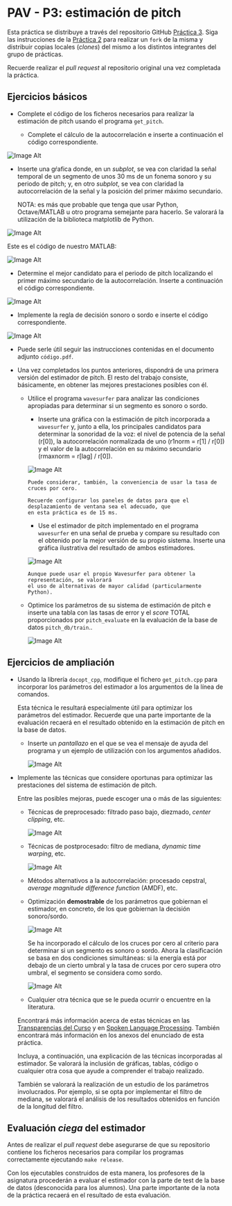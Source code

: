 PAV - P3: estimación de pitch
=============================

Esta práctica se distribuye a través del repositorio GitHub [Práctica 3](https://github.com/albino-pav/P3).
Siga las instrucciones de la [Práctica 2](https://github.com/albino-pav/P2) para realizar un `fork` de la
misma y distribuir copias locales (*clones*) del mismo a los distintos integrantes del grupo de prácticas.

Recuerde realizar el *pull request* al repositorio original una vez completada la práctica.

Ejercicios básicos
------------------

- Complete el código de los ficheros necesarios para realizar la estimación de pitch usando el programa
  `get_pitch`.

   * Complete el cálculo de la autocorrelación e inserte a continuación el código correspondiente.
     
![Image Alt](https://github.com/DAlonsoColl/P3/blob/599c44ae60b0d3cedd28e17fbb8fd06e43ae2693/Im_1.png)

   * Inserte una gŕafica donde, en un *subplot*, se vea con claridad la señal temporal de un segmento de
     unos 30 ms de un fonema sonoro y su periodo de pitch; y, en otro *subplot*, se vea con claridad la
	 autocorrelación de la señal y la posición del primer máximo secundario.

	 NOTA: es más que probable que tenga que usar Python, Octave/MATLAB u otro programa semejante para
	 hacerlo. Se valorará la utilización de la biblioteca matplotlib de Python.

![Image Alt](https://github.com/DAlonsoColl/P3/blob/56c8f37a039d4f586b8089867ee614e5a16b9a4a/Im_2.png)

Este es el código de nuestro MATLAB:

![Image Alt](https://github.com/DAlonsoColl/P3/blob/56c8f37a039d4f586b8089867ee614e5a16b9a4a/Im_3.png)

   * Determine el mejor candidato para el periodo de pitch localizando el primer máximo secundario de la
     autocorrelación. Inserte a continuación el código correspondiente.

![Image Alt](https://github.com/DAlonsoColl/P3/blob/ec9d33aedda1d59e9e7f2bad4bfe957383090b04/Im_4.png)

   * Implemente la regla de decisión sonoro o sordo e inserte el código correspondiente.

![Image Alt](https://github.com/DAlonsoColl/P3/blob/ec9d33aedda1d59e9e7f2bad4bfe957383090b04/Im_5.png)

   * Puede serle útil seguir las instrucciones contenidas en el documento adjunto `código.pdf`.

- Una vez completados los puntos anteriores, dispondrá de una primera versión del estimador de pitch. El 
  resto del trabajo consiste, básicamente, en obtener las mejores prestaciones posibles con él.

  * Utilice el programa `wavesurfer` para analizar las condiciones apropiadas para determinar si un
    segmento es sonoro o sordo. 
	
	  - Inserte una gráfica con la estimación de pitch incorporada a `wavesurfer` y, junto a ella, los 
	    principales candidatos para determinar la sonoridad de la voz: el nivel de potencia de la señal
		(r[0]), la autocorrelación normalizada de uno (r1norm = r[1] / r[0]) y el valor de la
		autocorrelación en su máximo secundario (rmaxnorm = r[lag] / r[0]).

	![Image Alt](https://github.com/DAlonsoColl/P3/blob/ec9d33aedda1d59e9e7f2bad4bfe957383090b04/Im_6.png)

		Puede considerar, también, la conveniencia de usar la tasa de cruces por cero.

	    Recuerde configurar los paneles de datos para que el desplazamiento de ventana sea el adecuado, que
		en esta práctica es de 15 ms.

      - Use el estimador de pitch implementado en el programa `wavesurfer` en una señal de prueba y compare
	    su resultado con el obtenido por la mejor versión de su propio sistema.  Inserte una gráfica
		ilustrativa del resultado de ambos estimadores.

	![Image Alt](https://github.com/DAlonsoColl/P3/blob/ec9d33aedda1d59e9e7f2bad4bfe957383090b04/Im_7.png)
     
		Aunque puede usar el propio Wavesurfer para obtener la representación, se valorará
	 	el uso de alternativas de mayor calidad (particularmente Python).
  
  * Optimice los parámetros de su sistema de estimación de pitch e inserte una tabla con las tasas de error
    y el *score* TOTAL proporcionados por `pitch_evaluate` en la evaluación de la base de datos 
	`pitch_db/train`..

	![Image Alt](https://github.com/DAlonsoColl/P3/blob/ec9d33aedda1d59e9e7f2bad4bfe957383090b04/Im_8.png)

Ejercicios de ampliación
------------------------

- Usando la librería `docopt_cpp`, modifique el fichero `get_pitch.cpp` para incorporar los parámetros del
  estimador a los argumentos de la línea de comandos.
  
  Esta técnica le resultará especialmente útil para optimizar los parámetros del estimador. Recuerde que
  una parte importante de la evaluación recaerá en el resultado obtenido en la estimación de pitch en la
  base de datos.

  * Inserte un *pantallazo* en el que se vea el mensaje de ayuda del programa y un ejemplo de utilización
    con los argumentos añadidos.

    ![Image Alt](https://github.com/DAlonsoColl/P3/blob/ec9d33aedda1d59e9e7f2bad4bfe957383090b04/Im_9.png)

- Implemente las técnicas que considere oportunas para optimizar las prestaciones del sistema de estimación
  de pitch.

  Entre las posibles mejoras, puede escoger una o más de las siguientes:

  * Técnicas de preprocesado: filtrado paso bajo, diezmado, *center clipping*, etc.
 
	![Image Alt](https://github.com/DAlonsoColl/P3/blob/ec9d33aedda1d59e9e7f2bad4bfe957383090b04/Im_10.png)

  * Técnicas de postprocesado: filtro de mediana, *dynamic time warping*, etc.
 
	![Image Alt](https://github.com/DAlonsoColl/P3/blob/ec9d33aedda1d59e9e7f2bad4bfe957383090b04/Im_11.png)

  * Métodos alternativos a la autocorrelación: procesado cepstral, *average magnitude difference function*
    (AMDF), etc.
  * Optimización **demostrable** de los parámetros que gobiernan el estimador, en concreto, de los que
    gobiernan la decisión sonoro/sordo.

	![Image Alt](https://github.com/DAlonsoColl/P3/blob/ec9d33aedda1d59e9e7f2bad4bfe957383090b04/Im_12.png)

	Se ha incorporado el cálculo de los cruces por cero al criterio para determinar si un segmento es sonoro o sordo. Ahora la clasificación se basa en dos condiciones
	simultáneas: si la energía está por debajo de un cierto umbral y la tasa de cruces por cero supera otro umbral, el segmento se considera como sordo.

	![Image Alt](https://github.com/DAlonsoColl/P3/blob/ec9d33aedda1d59e9e7f2bad4bfe957383090b04/Im_13.png)

  * Cualquier otra técnica que se le pueda ocurrir o encuentre en la literatura.

  Encontrará más información acerca de estas técnicas en las [Transparencias del Curso](https://atenea.upc.edu/pluginfile.php/2908770/mod_resource/content/3/2b_PS%20Techniques.pdf)
  y en [Spoken Language Processing](https://discovery.upc.edu/iii/encore/record/C__Rb1233593?lang=cat).
  También encontrará más información en los anexos del enunciado de esta práctica.

  Incluya, a continuación, una explicación de las técnicas incorporadas al estimador. Se valorará la
  inclusión de gráficas, tablas, código o cualquier otra cosa que ayude a comprender el trabajo realizado.

  También se valorará la realización de un estudio de los parámetros involucrados. Por ejemplo, si se opta
  por implementar el filtro de mediana, se valorará el análisis de los resultados obtenidos en función de
  la longitud del filtro.
   

Evaluación *ciega* del estimador
-------------------------------

Antes de realizar el *pull request* debe asegurarse de que su repositorio contiene los ficheros necesarios
para compilar los programas correctamente ejecutando `make release`.

Con los ejecutables construidos de esta manera, los profesores de la asignatura procederán a evaluar el
estimador con la parte de test de la base de datos (desconocida para los alumnos). Una parte importante de
la nota de la práctica recaerá en el resultado de esta evaluación.
